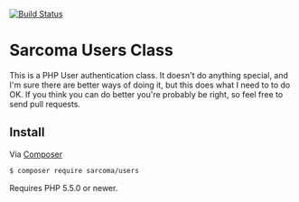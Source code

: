 [![Build Status](https://travis-ci.org/sarcoma/Sarcoma-User-Class.svg?branch=master)](https://travis-ci.org/sarcoma/Sarcoma-User-Class)
# Sarcoma Users Class
This is a PHP User authentication class. It doesn't do anything special, and I'm sure there are better ways of doing it, but this does what I need to to do OK. If you think you can do better you're probably be right, so feel free to send pull requests.

## Install

Via [Composer](https://getcomposer.org/)

```bash
$ composer require sarcoma/users
```

Requires PHP 5.5.0 or newer.